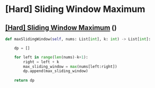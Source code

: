 # \[Hard\] Sliding Window Maximum

## [\[Hard\] Sliding Window Maximum](https://leetcode.com/problems/sliding-window-maximum/)    \(\)



```python
def maxSlidingWindow(self, nums: List[int], k: int) -> List[int]:

    dp = []

    for left in range(len(nums)-k+1):
        right = left + k        
        max_sliding_window = max(nums[left:right])
        dp.append(max_sliding_window)
    
    return dp
```

